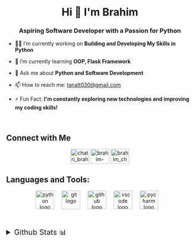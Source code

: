 <h1 align="center">Hi 👋 I'm Brahim</h1>
<h3 align="center">Aspiring Software Developer with a Passion for Python</h3>

- 👨‍💻 I’m currently working on **Building and Developing My Skills in Python**

- 🌱 I’m currently learning **OOP, Flask Framework**

- 💬 Ask me about **Python and Software Development**

- 📫 How to reach me: [tanalt030@gmail.com](mailto:tanalt030@gmail.com)

- ⚡ Fun Fact: **I'm constantly exploring new technologies and improving my coding skills!**

<p> &nbsp;</p>
<h2 align="left"> Connect with Me </h2>

<div align="center">
  <a href="https://twitter.com/chatri_brahim" target="blank"><img align="center" src="https://raw.githubusercontent.com/rahuldkjain/github-profile-readme-generator/master/src/images/icons/Social/twitter.svg" alt="chatri_brahim" height="40" width="50" /></a>
<a href="https://www.linkedin.com/in/brahim-chatri-23a397280/" target="blank"><img align="center" src="https://raw.githubusercontent.com/rahuldkjain/github-profile-readme-generator/master/src/images/icons/Social/linked-in-alt.svg" alt="brahim-chatri-23a397280" height="40" width="50" /></a>
<a href="https://instagram.com/brahim_chatri" target="blank"><img align="center" src="https://raw.githubusercontent.com/rahuldkjain/github-profile-readme-generator/master/src/images/icons/Social/instagram.svg" alt="brahim_chatri" height="40" width="50" /></a>

</div>

<h2 align="left">Languages and Tools:</h3>
<div align="center">
  <img  src="https://skillicons.dev/icons?i=py" height="50" alt="python logo" />
  <img width="12" />
  <img src="https://skillicons.dev/icons?i=git" height="50" alt="git logo" />
  <img width="12" />
  <img src="https://skillicons.dev/icons?i=github" height="50" alt="github logo" />
  <img width="12" />
  <img src="https://skillicons.dev/icons?i=vscode" height="50" alt="vscode logo" />
  <img width="12" />
  <img src="https://skillicons.dev/icons?i=pycharm" height="50" alt="pycharm logo" />
  <img width="12" />
  </div>

<p>&nbsp;</p>
<details> 
  <summary style="font-size: 20px;">Github Stats 📊</summary>
<p>&nbsp;</p>

<p>&nbsp;<img align="left" src="https://github-readme-stats.vercel.app/api?username=BrahimChatri&show_icons=true&theme=radical" alt="BrahimChatri" /></p>

<p><img align="center" src="https://github-readme-stats.vercel.app/api/top-langs?username=BrahimChatri&show_icons=true&theme=radical" alt="BrahimChatri" /></p>

<p align="center">
  <img src="https://github-profile-summary-cards.vercel.app/api/cards/profile-details?username=BrahimChatri&theme=radical" alt="BrahimChatri's Profile Summary"/>
</p>

<p><img align="center" src="https://github-profile-trophy.vercel.app/?username=BrahimChatri&theme=radical" alt="BrahimChatri" /></p>
</details>
